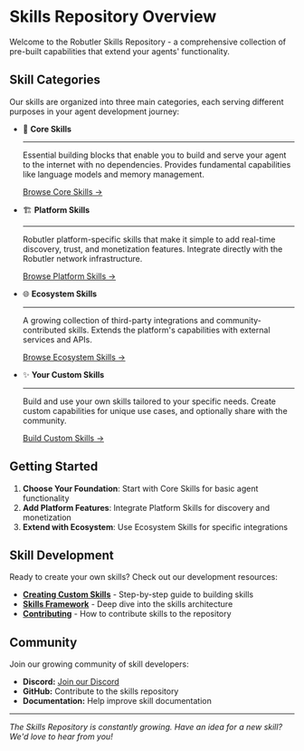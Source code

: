# Skills Repository Overview

Welcome to the Robutler Skills Repository - a comprehensive collection of pre-built capabilities that extend your agents' functionality.

## Skill Categories

Our skills are organized into three main categories, each serving different purposes in your agent development journey:

<div class="grid cards" markdown>

-   🔧 **Core Skills**

    ---

    Essential building blocks that enable you to build and serve your agent to the internet with no dependencies. Provides fundamental capabilities like language models and memory management.

    [Browse Core Skills →](core/llm.md)

-   🏗️ **Platform Skills**

    ---

    Robutler platform-specific skills that make it simple to add real-time discovery, trust, and monetization features. Integrate directly with the Robutler network infrastructure.

    [Browse Platform Skills →](platform/auth.md)

-   🌐 **Ecosystem Skills**

    ---

    A growing collection of third-party integrations and community-contributed skills. Extends the platform's capabilities with external services and APIs.

    [Browse Ecosystem Skills →](ecosystem/filesystem.md)

-   ✨ **Your Custom Skills**

    ---

    Build and use your own skills tailored to your specific needs. Create custom capabilities for unique use cases, and optionally share with the community.

    [Build Custom Skills →](../sdk/skills/custom.md)

</div>

## Getting Started

1. **Choose Your Foundation**: Start with Core Skills for basic agent functionality
2. **Add Platform Features**: Integrate Platform Skills for discovery and monetization
3. **Extend with Ecosystem**: Use Ecosystem Skills for specific integrations

## Skill Development

Ready to create your own skills? Check out our development resources:

- **[Creating Custom Skills](../sdk/skills/custom.md)** - Step-by-step guide to building skills
- **[Skills Framework](../sdk/skills/overview.md)** - Deep dive into the skills architecture
- **[Contributing](../developers/contributing.md)** - How to contribute skills to the repository

## Community

Join our growing community of skill developers:

- **Discord:** [Join our Discord](https://discord.gg/MtaUxAEE2a)
- **GitHub:** Contribute to the skills repository
- **Documentation:** Help improve skill documentation

---

*The Skills Repository is constantly growing. Have an idea for a new skill? We'd love to hear from you!*
